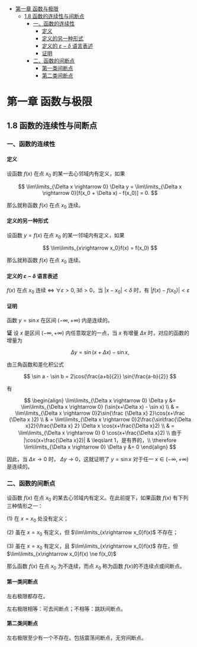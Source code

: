 - [第一章 函数与极限](#第一章-函数与极限)
  - [1.8 函数的连续性与间断点](#18-函数的连续性与间断点)
    - [一、函数的连续性](#一函数的连续性)
      - [定义](#定义)
      - [定义的另一种形式](#定义的另一种形式)
      - [定义的 $\varepsilon-\delta$ 语言表述](#定义的-varepsilon-delta-语言表述)
      - [证明](#证明)
    - [二、函数的间断点](#二函数的间断点)
      - [第一类间断点](#第一类间断点)
      - [第二类间断点](#第二类间断点)

# 第一章 函数与极限

## 1.8 函数的连续性与间断点

### 一、函数的连续性

#### 定义

设函数 $f(x)$ 在点 $x_0$ 的某一去心邻域内有定义，如果

$$
\lim\limits_{\Delta x \rightarrow 0} \Delta y = \lim\limits_{\Delta x \rightarrow 0}[f(x_0 + \Delta x) - f(x_0)] = 0.
$$

那么就称函数 $f(x)$ 在点 $x_0$ 连续。

#### 定义的另一种形式

设函数 $y=f(x)$ 在点 $x_0$ 的某一邻域内有定义，如果

$$
\lim\limits_{x\rightarrow x_0}f(x) = f(x_0)
$$

那么就称函数 $f(x)$ 在点 $x_0$ 连续。

#### 定义的 $\varepsilon-\delta$ 语言表述

$f(x)$ 在点 $x_0$ 连续 $\iff$ $\forall \varepsilon \gt 0, \exists \delta \gt 0$，当 $|x-x_0|\lt \delta$ 时，有 $|f(x) - f(x_0)| \lt \varepsilon$

#### 证明 

函数 $y=\sin x$ 在区间 $(-\infty, +\infty)$ 内是连续的。

**证** 设 $x$ 是区间 $(-\infty, +\infty)$ 内任意取定的一点，当 $x$ 有增量 $\Delta x$ 时，对应的函数的增量为

$$
\Delta y=\sin(x+\Delta x) - \sin x,
$$

由三角函数和差化积公式

$$
\sin a - \sin b = 2\cos{\frac{a+b}{2}} \sin{\frac{a-b}{2}}
$$

有

$$
\begin{align}
\lim\limits_{\Delta x \rightarrow 0} \Delta y &= \lim\limits_{\Delta x \rightarrow 0} (\sin(x+\Delta x) - \sin x) \\
& = \lim\limits_{\Delta x \rightarrow 0}2\sin{\frac {\Delta x} 2}\cos(x+\frac {\Delta x }2) \\
& = \lim\limits_{\Delta x \rightarrow 0}2\frac{\sin\frac{\Delta x}2}{\frac{\Delta x} 2} \Delta x \cos(x+\frac{\Delta x}2) \\
& = \lim\limits_{\Delta x \rightarrow 0} 0 \cos(x+\frac{\Delta x}2) \\
由于 |\cos(x+\frac{\Delta x}2)| & \leqslant 1，是有界的，\\
\therefore \lim\limits_{\Delta x \rightarrow 0} \Delta y &= 0
\end{align}
$$

因此，当 $\Delta x \rightarrow 0$ 时， $\Delta y \rightarrow 0$，这就证明了 $y=\sin x$ 对于任一 $x\in (-\infty, +\infty)$ 是连续的。

### 二、函数的间断点

设函数 $f(x)$ 在点 $x_0$ 的某去心邻域内有定义。在此前提下，如果函数 $f(x)$ 有下列三种情形之一：

(1) 在 $x=x_0$ 处没有定义；

(2) 虽在 $x=x_0$ 有定义，但 $\lim\limits_{x\rightarrow x_0}f(x)$ 不存在；

(3) 虽在 $x=x_0$ 有定义，且 $\lim\limits_{x\rightarrow x_0}f(x)$ 存在，但 $\lim\limits_{x\rightarrow x_0}f(x) \ne f(x_0)$

那么函数 $f(x)$ 在点 $x_0$ 为不连续，而点 $x_0$ 称为函数 $f(x)$的不连续点或间断点。

#### 第一类间断点

左右极限都存在。

左右极限相等：可去间断点；不相等：跳跃间断点。

#### 第二类间断点

左右极限至少有一个不存在。包括震荡间断点，无穷间断点。